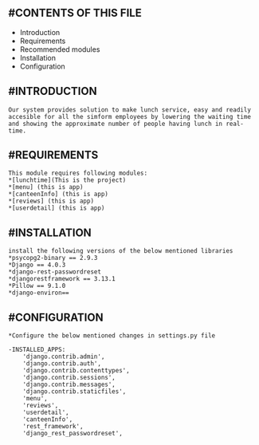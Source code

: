 #CONTENTS OF THIS FILE
---------------------

 * Introduction
 * Requirements
 * Recommended modules
 * Installation
 * Configuration
 
#INTRODUCTION
------------
    Our system provides solution to make lunch service, easy and readily accesible for all the simform employees by lowering the waiting time and showing the approximate number of people having lunch in real-time.

#REQUIREMENTS
------------
    This module requires following modules:
    *[lunchtime](This is the project)
    *[menu] (this is app)
    *[canteenInfo] (this is app)
    *[reviews] (this is app)
    *[userdetail] (this is app)
    

#INSTALLATION
------------
    install the following versions of the below mentioned libraries
    *psycopg2-binary == 2.9.3
    *Django == 4.0.3
    *django-rest-passwordreset
    *djangorestframework == 3.13.1
    *Pillow == 9.1.0
    *django-environ==
    

#CONFIGURATION
-------------
    *Configure the below mentioned changes in settings.py file

    -INSTALLED_APPS:
        'django.contrib.admin',
    	'django.contrib.auth',
    	'django.contrib.contenttypes',
    	'django.contrib.sessions',
    	'django.contrib.messages',
    	'django.contrib.staticfiles',
    	'menu',
    	'reviews',
    	'userdetail',
    	'canteenInfo',
    	'rest_framework',
    	'django_rest_passwordreset',

